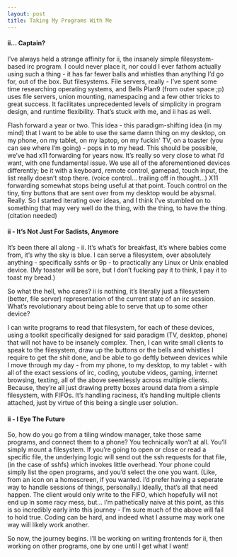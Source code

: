 ```yaml
---
layout: post
title: Taking My Programs With Me
---
```


#### ii…​ Captain?
I’ve always held a strange affinity for ii, the insanely simple filesystem-based irc program. I could never place it, nor could I ever fathom actually using such a thing - it has far fewer balls and whistles than anything I’d go for, out of the box. But filesystems. File servers, really - I’ve spent some time researching operating systems, and Bells Plan9 (from outer space ;p) uses file servers, union mounting, namespacing and a few other tricks to great success. It facilitates unprecedented levels of simplicity in program design, and runtime flexibility. That’s stuck with me, and ii has as well.

Flash forward a year or two. This idea - this paradigm-shifting idea (in my mind) that I want to be able to use the same damn thing on my desktop, on my phone, on my tablet, on my laptop, on my fuckin' TV, on a toaster (you can see where I’m going) - pops in to my head. This should be possible, we’ve had x11 forwarding for years now. It’s really so very close to what I’d want, with one fundamental issue. We use all of the aforementioned devices differently; be it with a keyboard, remote control, gamepad, touch input, the list really doesn’t stop there. (voice control…​ trailing off in thought…​) X11 forwarding somewhat stops being useful at that point. Touch control on the tiny, tiny buttons that are sent over from my desktop would be abysmal. Really. So I started iterating over ideas, and I think I’ve stumbled on to something that may very well do the thing, with the thing, to have the thing. (citation needed)


#### ii - It’s Not Just For Sadists, Anymore

It’s been there all along - ii. It’s what’s for breakfast, it’s where babies come from, it’s why the sky is blue. I can serve a filesystem, over absolutely anything - specifically sshfs or 9p - to practically any Linux or Unix enabled device. (My toaster will be sore, but I don’t fucking pay it to think, I pay it to toast my bread.)

So what the hell, who cares? ii is nothing, it’s literally just a filesystem (better, file server) representation of the current state of an irc session. What’s revolutionary about being able to serve that up to some other device?

I can write programs to read that filesystem, for each of these devices, using a toolkit specifically designed for said paradigm (TV, desktop, phone) that will not have to be insanely complex. Then, I can write small clients to speak to the filesystem, draw up the buttons or the bells and whistles I require to get the shit done, and be able to go deftly between devices while I move through my day - from my phone, to my desktop, to my tablet - with all of the exact sessions of irc, coding, youtube videos, gaming, internet browsing, texting, all of the above seemlessly across multiple clients. Because, they’re all just drawing pretty boxes around data from a simple filesystem, with FIFOs. It’s handling raciness, it’s handling multiple clients attached, just by virtue of this being a single user solution.

#### ii - I Eye The Future
So, how do you go from a tiling window manager, take those same programs, and connect them to a phone? You technically won’t at all. You’ll simply mount a filesystem. If you’re going to open or close or read a specific file, the underlying logic will send out the ssh requests for that file, (in the case of sshfs) which invokes little overhead. Your phone could simply list the open programs, and you’d select the one you want. (Like, from an icon on a homescreen, if you wanted. I’d prefer having a seperate way to handle sessions of things, personally.) Ideally, that’s all that need happen. The client would only write to the FIFO, which hopefully will not end up in some racy mess, but…​ I’m pathetically naive at this point, as this is so incredibly early into this journey - I’m sure much of the above will fail to hold true. Coding can be hard, and indeed what I assume may work one way will likely work another.

So now, the journey begins. I’ll be working on writing frontends for ii, then working on other programs, one by one until I get what I want!